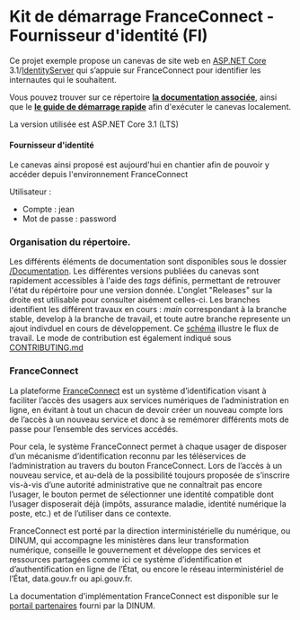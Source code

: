 # Kit de démarrage FranceConnect - Fournisseur d'identité (FI) #

Ce projet exemple propose un canevas de site web en [ASP.NET Core](https://dotnet.microsoft.com/learn/aspnet/what-is-aspnet-core "ASP.NET Core") 3.1/[IdentityServer](http://www.dotnetfoundation.org/thinktectureidentityserver "IdentityServer") qui s’appuie sur FranceConnect pour identifier les internautes qui le souhaitent.

Vous pouvez trouver sur ce répertoire **[la documentation associée](/Documentation)**, ainsi que le **[le guide de démarrage rapide](/Source/README.md)** afin d'exécuter le canevas localement.

La version utilisée est ASP.NET Core 3.1 (LTS)

#### Fournisseur d'identité 
Le canevas ainsi proposé est aujourd'hui en chantier afin de pouvoir y accéder depuis l'environnement FranceConnect

Utilisateur :
- Compte : jean
- Mot de passe : password

### Organisation du répertoire.
Les différents éléments de documentation sont disponibles sous le dossier [/Documentation](/Documentation).
Les différentes versions publiées du canevas sont rapidement accessibles à l'aide des *tags* définis, permettant de retrouver l'état du répértoire pour une version donnée. L'onglet "Releases" sur la droite est utilisable pour consulter aisément celles-ci.
Les branches identifient les différent travaux en cours : *main* correspondant à la branche stable, develop à la branche de travail, et toute autre branche represente un ajout indivduel en cours de développement. Ce [schéma](/Documentation/Ressources/Branches.jpg) illustre le flux de travail. Le mode de contribution est également indiqué sous [CONTRIBUTING.md](/CONTRIBUTING.md)


### FranceConnect 
La plateforme [FranceConnect](https://franceconnect.gouv.fr/) est un système d’identification visant à faciliter l’accès des usagers aux services numériques de l’administration en ligne, en évitant à tout un chacun de devoir créer un nouveau compte lors de l’accès à un nouveau service et donc à se remémorer différents mots de passe pour l’ensemble des services accédés.

Pour cela, le système FranceConnect permet à chaque usager de disposer d’un mécanisme d’identification reconnu par les téléservices de l’administration au travers du bouton FranceConnect. Lors de l’accès à un nouveau service, et au-delà de la possibilité toujours proposée de s’inscrire vis-à-vis d’une autorité administrative que ne connaîtrait pas encore l’usager, le bouton permet de sélectionner une identité compatible dont l’usager disposerait déjà (impôts, assurance maladie, identité numérique la poste, etc.) et de l’utiliser dans ce contexte.

FranceConnect est porté par la direction interministérielle du numérique, ou DINUM, qui accompagne les ministères dans leur transformation numérique, conseille le gouvernement et développe des services et ressources partagées comme ici ce système d’identification et d’authentification en ligne de l’État, ou encore le réseau interministériel de l’État, data.gouv.fr ou api.gouv.fr.


La documentation d'implémentation FranceConnect est disponible sur le [portail partenaires](https://partenaires.franceconnect.gouv.fr/fcp/fournisseur-service) fourni par la DINUM.
